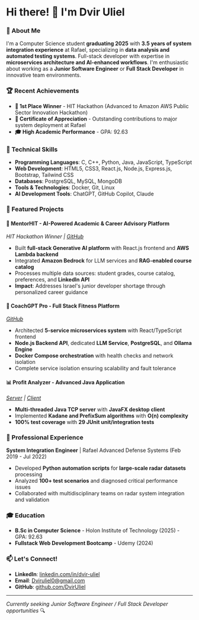 # Hi there! 👋 I'm Dvir Uliel

### 🚀 About Me
I'm a Computer Science student **graduating 2025** with **3.5 years of system integration experience** at Rafael, specializing in **data analysis and automated testing systems**. Full-stack developer with expertise in **microservices architecture and AI-enhanced workflows**. I'm enthusiastic about working as a **Junior Software Engineer** or **Full Stack Developer** in innovative team environments.

### 🏆 Recent Achievements
- **🥇 1st Place Winner** - HIT Hackathon (Advanced to Amazon AWS Public Sector Innovation Hackathon)
- **📜 Certificate of Appreciation** - Outstanding contributions to major system deployment at Rafael
- **🎓 High Academic Performance** - GPA: 92.63

### 🔧 Technical Skills
- **Programming Languages**: C, C++, Python, Java, JavaScript, TypeScript
- **Web Development**: HTML5, CSS3, React.js, Node.js, Express.js, Bootstrap, Tailwind CSS
- **Databases**: PostgreSQL, MySQL, MongoDB
- **Tools & Technologies**: Docker, Git, Linux
- **AI Development Tools**: ChatGPT, GitHub Copilot, Claude

### 🌟 Featured Projects

#### 🤖 **MentorHIT** - AI-Powered Academic & Career Advisory Platform
*HIT Hackathon Winner | [GitHub](http://github.com/MentorHIT)*
- Built **full-stack Generative AI platform** with React.js frontend and **AWS Lambda backend**
- Integrated **Amazon Bedrock** for LLM services and **RAG-enabled course catalog**
- Processes multiple data sources: student grades, course catalog, preferences, and **LinkedIn API**
- **Impact**: Addresses Israel's junior developer shortage through personalized career guidance

#### 💪 **CoachGPT Pro** - Full Stack Fitness Platform
*[GitHub](https://github.com/EASS-HIT-PART-A-2025-CLASS-VII/CoachGPT-Pro-DvirUliel)*
- Architected **5-service microservices system** with React/TypeScript frontend
- **Node.js Backend API**, dedicated **LLM Service**, **PostgreSQL**, and **Ollama Engine**
- **Docker Compose orchestration** with health checks and network isolation
- Complete service isolation ensuring scalability and fault tolerance

#### 📊 **Profit Analyzer** - Advanced Java Application
*[Server](https://github.com/DvirUliel/Advanced-Java-Project-Server) | [Client](https://github.com/DvirUliel/Advanced-Java-Project-Client)*
- **Multi-threaded Java TCP server** with **JavaFX desktop client**
- Implemented **Kadane and PrefixSum algorithms** with **O(n) complexity**
- **100% test coverage** with **29 JUnit unit/integration tests**

### 💼 Professional Experience
**System Integration Engineer** | Rafael Advanced Defense Systems (Feb 2019 - Jul 2022)
- Developed **Python automation scripts** for **large-scale radar datasets** processing
- Analyzed **100+ test scenarios** and diagnosed critical performance issues
- Collaborated with multidisciplinary teams on radar system integration and validation

### 🎓 Education
- **B.Sc in Computer Science** - Holon Institute of Technology (2025) - GPA: 92.63
- **Fullstack Web Development Bootcamp** - Udemy (2024)

### 📫 Let's Connect!
- **LinkedIn**: [linkedin.com/in/dvir-uliel](https://www.linkedin.com/in/dvir-uliel)
- **Email**: Dviruliel0@gmail.com
- **GitHub**: [github.com/DvirUliel](https://github.com/DvirUliel)

---
*Currently seeking Junior Software Engineer / Full Stack Developer opportunities* 🔍
